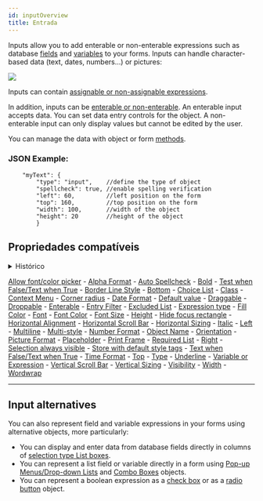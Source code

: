 ```yaml
---
id: inputOverview
title: Entrada
---
```



Inputs allow you to add enterable or non-enterable expressions such as database [fields](Concepts/identifiers.md#fields) and [variables](Concepts/variables.md) to your forms. Inputs can handle character-based data (text, dates, numbers...) or pictures:

![](../assets/en/FormObjects/input.png)

Inputs can contain [assignable or non-assignable expressions](Concepts/quick-tour.md#assignable-vs-non-assignable-expressions).

In addition, inputs can be [enterable or non-enterable](properties_Entry.md#enterable). An enterable input accepts data. You can set data entry controls for the object. A non-enterable input can only display values but cannot be edited by the user.

You can manage the data with object or form [methods](Concepts/methods.md).


### JSON Example:

```4d
    "myText": {
        "type": "input",    //define the type of object
        "spellcheck": true, //enable spelling verification
        "left": 60,         //left position on the form  
        "top": 160,         //top position on the form 
        "width": 100,       //width of the object
        "height": 20        //height of the object
        }
```


## Propriedades compatíveis

<details><summary>Histórico</summary>

| Versão | Mudanças                          |
| ------ | --------------------------------- |
| v19 R7 | Support of Corner radius property |

</details>

[Allow font/color picker](properties_Text.md#allow-font-color-picker) - [Alpha Format](properties_Display.md#alpha-format) - [Auto Spellcheck](properties_Entry.md#auto-spellcheck) - [Bold](properties_Text.md#bold) - [Test when False/Text when True](properties_Display.md#text-when-false-text-when-true) - [Border Line Style](properties_BackgroundAndBorder.md#border-line-style) - [Bottom](properties_CoordinatesAndSizing.md#bottom) - [Choice List](properties_DataSource.md#choice-list) - [Class](properties_Object.md#css-class) - [Context Menu](properties_Entry.md#context-menu) - [Corner radius](properties_CoordinatesAndSizing.md#corner-radius) - [Date Format](properties_Display.md#date-format) - [Default value](properties_RangeOfValues.md#default-value) - [Draggable](properties_Action.md#draggable) - [Droppable](properties_Action.md#droppable) - [Enterable](properties_Entry.md#enterable) - [Entry Filter](properties_Entry.md#entry-filter) - [Excluded List](properties_RangeOfValues.md#excluded-list) - [Expression type](properties_Object.md#expression-type) - [Fill Color](properties_BackgroundAndBorder.md#fill-color) - [Font](properties_Text.md#font) - [Font Color](properties_Text.md#font-color) - [Font Size](properties_Text.md#font-size) - [Height](properties_CoordinatesAndSizing.md#height) - [Hide focus rectangle](properties_Appearance.md#hide-focus-rectangle) - [Horizontal Alignment](properties_Text.md#horizontal-alignment) - [Horizontal Scroll Bar](properties_Appearance.md#horizontal-scroll-bar) - [Horizontal Sizing](properties_ResizingOptions.md#horizontal-sizing) - [Italic](properties_Text.md#italic) - [Left](properties_CoordinatesAndSizing.md#left) - [Multiline](properties_Entry.md#multiline) - [Multi-style](properties_Text.md#multi-style) - [Number Format](properties_Display.md#number-format) - [Object Name](properties_Object.md#object-name) - [Orientation](properties_Text.md#orientation) - [Picture Format](properties_Display.md#picture-format) - [Placeholder](properties_Entry.md#placeholder) - [Print Frame](properties_Print.md#print-frame) - [Required List](properties_RangeOfValues.md#required-list) - [Right](properties_CoordinatesAndSizing.md#right) - [Selection always visible](properties_Entry.md#selection-always-visible) - [Store with default style tags](properties_Text.md#store-with-default-style-tags) - [Text when False/Text when True](properties_Display.md#text-when-false-text-when-true) - [Time Format](properties_Display.md#time-format) - [Top](properties_CoordinatesAndSizing.md#top) - [Type](properties_Object.md#type) - [Underline](properties_Text.md#underline) - [Variable or Expression](properties_Object.md#variable-or-expression) - [Vertical Scroll Bar](properties_Appearance.md#vertical-scroll-bar) - [Vertical Sizing](properties_ResizingOptions.md#vertical-sizing) - [Visibility](properties_Display.md#visibility) - [Width](properties_CoordinatesAndSizing.md#width) - [Wordwrap](properties_Display.md#wordwrap)


---
## Input alternatives

You can also represent field and variable expressions in your forms using alternative objects, more particularly:

*   You can display and enter data from database fields directly in columns of [selection type List boxes](listbox_overview.md).
*   You can represent a list field or variable directly in a form using [Pop-up Menus/Drop-down Lists](dropdownList_Overview.md) and [Combo Boxes](comboBox_overview.md) objects.
*   You can represent a boolean expression as a [check box](checkbox_overview.md) or as a [radio button](radio_overview.md) object.